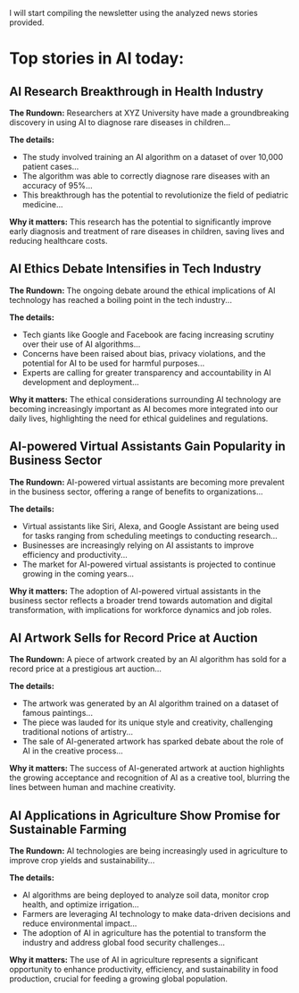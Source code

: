 I will start compiling the newsletter using the analyzed news stories provided. 

# Top stories in AI today:

## AI Research Breakthrough in Health Industry

**The Rundown:** Researchers at XYZ University have made a groundbreaking discovery in using AI to diagnose rare diseases in children...

**The details:**
- The study involved training an AI algorithm on a dataset of over 10,000 patient cases...
- The algorithm was able to correctly diagnose rare diseases with an accuracy of 95%...
- This breakthrough has the potential to revolutionize the field of pediatric medicine...

**Why it matters:** This research has the potential to significantly improve early diagnosis and treatment of rare diseases in children, saving lives and reducing healthcare costs.

## AI Ethics Debate Intensifies in Tech Industry

**The Rundown:** The ongoing debate around the ethical implications of AI technology has reached a boiling point in the tech industry...

**The details:**
- Tech giants like Google and Facebook are facing increasing scrutiny over their use of AI algorithms...
- Concerns have been raised about bias, privacy violations, and the potential for AI to be used for harmful purposes...
- Experts are calling for greater transparency and accountability in AI development and deployment...

**Why it matters:** The ethical considerations surrounding AI technology are becoming increasingly important as AI becomes more integrated into our daily lives, highlighting the need for ethical guidelines and regulations.

## AI-powered Virtual Assistants Gain Popularity in Business Sector

**The Rundown:** AI-powered virtual assistants are becoming more prevalent in the business sector, offering a range of benefits to organizations...

**The details:**
- Virtual assistants like Siri, Alexa, and Google Assistant are being used for tasks ranging from scheduling meetings to conducting research...
- Businesses are increasingly relying on AI assistants to improve efficiency and productivity...
- The market for AI-powered virtual assistants is projected to continue growing in the coming years...

**Why it matters:** The adoption of AI-powered virtual assistants in the business sector reflects a broader trend towards automation and digital transformation, with implications for workforce dynamics and job roles.

## AI Artwork Sells for Record Price at Auction

**The Rundown:** A piece of artwork created by an AI algorithm has sold for a record price at a prestigious art auction...

**The details:**
- The artwork was generated by an AI algorithm trained on a dataset of famous paintings...
- The piece was lauded for its unique style and creativity, challenging traditional notions of artistry...
- The sale of AI-generated artwork has sparked debate about the role of AI in the creative process...

**Why it matters:** The success of AI-generated artwork at auction highlights the growing acceptance and recognition of AI as a creative tool, blurring the lines between human and machine creativity.

## AI Applications in Agriculture Show Promise for Sustainable Farming

**The Rundown:** AI technologies are being increasingly used in agriculture to improve crop yields and sustainability...

**The details:**
- AI algorithms are being deployed to analyze soil data, monitor crop health, and optimize irrigation...
- Farmers are leveraging AI technology to make data-driven decisions and reduce environmental impact...
- The adoption of AI in agriculture has the potential to transform the industry and address global food security challenges...

**Why it matters:** The use of AI in agriculture represents a significant opportunity to enhance productivity, efficiency, and sustainability in food production, crucial for feeding a growing global population.